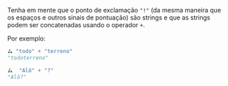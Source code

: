 Tenha em mente que o ponto de exclamação  `"!"` (da mesma maneira que os espaços e outros sinais de pontuação) são strings e que as strings podem ser concatenadas usando o operador `+`.

Por exemplo:

```python
ム "todo" + "terreno"
"todoterreno"

ム  "Alô" + "?"
"Alô?"
```

